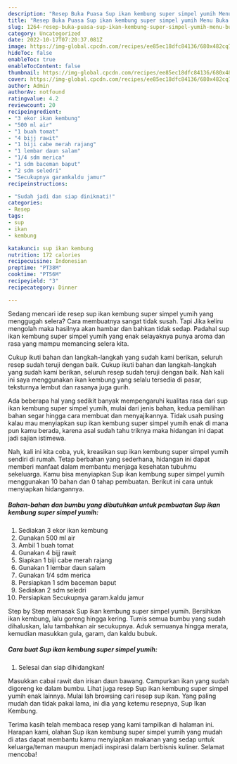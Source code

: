```yaml
---
description: "Resep Buka Puasa Sup ikan kembung super simpel yumih Menu Buka Puas"
title: "Resep Buka Puasa Sup ikan kembung super simpel yumih Menu Buka Puas"
slug: 1264-resep-buka-puasa-sup-ikan-kembung-super-simpel-yumih-menu-buka-puas
category: Uncategorized
date: 2022-10-17T07:20:37.081Z
image: https://img-global.cpcdn.com/recipes/ee85ec18dfc84136/680x482cq70/sup-ikan-kembung-super-simpel-yumih-foto-resep-utama.jpg
hideToc: false
enableToc: true
enableTocContent: false
thumbnail: https://img-global.cpcdn.com/recipes/ee85ec18dfc84136/680x482cq70/sup-ikan-kembung-super-simpel-yumih-foto-resep-utama.jpg
cover: https://img-global.cpcdn.com/recipes/ee85ec18dfc84136/680x482cq70/sup-ikan-kembung-super-simpel-yumih-foto-resep-utama.jpg
author: Admin
authorAv: notfound
ratingvalue: 4.2
reviewcount: 20
recipeingredient:
- "3 ekor ikan kembung"
- "500 ml air"
- "1 buah tomat"
- "4 bijj rawit"
- "1 biji cabe merah rajang"
- "1 lembar daun salam"
- "1/4 sdm merica"
- "1 sdm baceman baput"
- "2 sdm seledri"
- "Secukupnya garamkaldu jamur"
recipeinstructions:

- "Sudah jadi dan siap dinikmati!"
categories:
- Resep
tags:
- sup
- ikan
- kembung

katakunci: sup ikan kembung 
nutrition: 172 calories
recipecuisine: Indonesian
preptime: "PT38M"
cooktime: "PT56M"
recipeyield: "3"
recipecategory: Dinner

---
```



Sedang mencari ide resep sup ikan kembung super simpel yumih yang menggugah selera? Cara membuatnya sangat tidak susah. Tapi Jika keliru mengolah maka hasilnya akan hambar dan bahkan tidak sedap. Padahal sup ikan kembung super simpel yumih yang enak selayaknya punya aroma dan rasa yang mampu memancing selera kita.


Cukup ikuti bahan dan langkah-langkah yang sudah kami berikan, seluruh resep sudah teruji dengan baik. Cukup ikuti bahan dan langkah-langkah yang sudah kami berikan, seluruh resep sudah teruji dengan baik. Nah kali ini saya menggunakan ikan kembung yang selalu tersedia di pasar, teksturnya lembut dan rasanya juga gurih.

Ada beberapa hal yang sedikit banyak mempengaruhi kualitas rasa dari sup ikan kembung super simpel yumih, mulai dari jenis bahan, kedua pemilihan bahan segar hingga cara membuat dan menyajikannya. Tidak usah pusing kalau mau menyiapkan sup ikan kembung super simpel yumih enak di mana pun kamu berada, karena asal sudah tahu triknya maka hidangan ini dapat jadi sajian istimewa.


Nah, kali ini kita coba, yuk, kreasikan sup ikan kembung super simpel yumih sendiri di rumah. Tetap berbahan yang sederhana, hidangan ini dapat memberi manfaat dalam membantu menjaga kesehatan tubuhmu sekeluarga. Kamu bisa menyiapkan Sup ikan kembung super simpel yumih menggunakan 10 bahan dan 0 tahap pembuatan. Berikut ini cara untuk menyiapkan hidangannya.

<!--inarticleads1-->

##### Bahan-bahan dan bumbu yang dibutuhkan untuk pembuatan Sup ikan kembung super simpel yumih:

1. Sediakan 3 ekor ikan kembung
1. Gunakan 500 ml air
1. Ambil 1 buah tomat
1. Gunakan 4 bijj rawit
1. Siapkan 1 biji cabe merah rajang
1. Gunakan 1 lembar daun salam
1. Gunakan 1/4 sdm merica
1. Persiapkan 1 sdm baceman baput
1. Sediakan 2 sdm seledri
1. Persiapkan Secukupnya garam.kaldu jamur


Step by Step memasak Sup ikan kembung super simpel yumih. Bersihkan ikan kembung, lalu goreng hingga kering. Tumis semua bumbu yang sudah dihaluskan, lalu tambahkan air secukupnya. Aduk semuanya hingga merata, kemudian masukkan gula, garam, dan kaldu bubuk. 

<!--inarticleads2-->

##### Cara buat Sup ikan kembung super simpel yumih:


1. Selesai dan siap dihidangkan!

Masukkan cabai rawit dan irisan daun bawang. Campurkan ikan yang sudah digoreng ke dalam bumbu. Lihat juga resep Sup ikan kembung super simpel yumih enak lainnya. Mulai lah browsing cari resep sup ikan. Yang paling mudah dan tidak pakai lama, ini dia yang ketemu resepnya, Sup Ikan Kembung. 

Terima kasih telah membaca resep yang kami tampilkan di halaman ini. Harapan kami, olahan Sup ikan kembung super simpel yumih yang mudah di atas dapat membantu kamu menyiapkan makanan yang sedap untuk keluarga/teman maupun menjadi inspirasi dalam berbisnis kuliner. Selamat mencoba!
